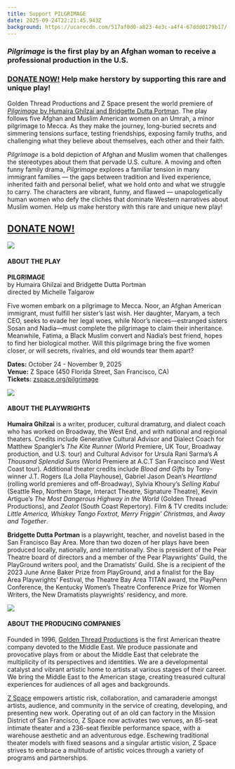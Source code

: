 ```yaml
---
title: Support PILGRIMAGE
date: 2025-09-24T22:21:45.943Z
background: https://ucarecdn.com/517af0d0-a823-4e3c-a4f4-67ddd0179b17/
---
```

### *Pilgrimage* is the first play by an Afghan woman to receive a professional production in the U.S.

### [DONATE NOW!](https://goldenthread.my.salesforce-sites.com/donate/?dfId=a0n3Z00000tn4RsQAI) Help make herstory by supporting this rare and unique play!

Golden Thread Productions and Z Space present the world premiere of [*Pilgrimage* by Humaira Ghilzai and Bridgette Dutta Portman](https://goldenthread.org/productions/pilgrimage/). The play follows five Afghan and Muslim American women on an Umrah, a minor pilgrimage to Mecca. As they make the journey, long-buried secrets and simmering tensions surface, testing friendships, exposing family truths, and challenging what they believe about themselves, each other and their faith.

*P﻿ilgrimage* is a bold depiction of Afghan and Muslim women that challenges the stereotypes about them that pervade U.S. culture. A moving and often funny family drama, *P﻿ilgrimage* explores a familiar tension in many immigrant families — the gaps between tradition and lived experience, inherited faith and personal belief, what we hold onto and what we struggle to carry. The characters are vibrant, funny, and flawed — unapologetically human women who defy the clichés that dominate Western narratives about Muslim women.
Help us make herstory with this rare and unique new play!

## **[D﻿ONATE NOW!](https://goldenthread.my.salesforce-sites.com/donate/?dfId=a0n3Z00000tn4RsQAI)**



![](https://ucarecdn.com/e896c7f6-d435-4d39-b7e4-00c185c5398b/)

#### **ABOUT THE PLAY**

**PILGRIMAGE**\
b﻿y Humaira Ghilzai and Bridgette Dutta Portman\
d﻿irected by Michelle Talgarow

Five women embark on a pilgrimage to Mecca. Noor, an Afghan American immigrant, must fulfill her sister’s last wish. Her daughter, Maryam, a tech CEO, seeks to evade her legal woes, while Noor’s nieces—estranged sisters Sosan and Nadia—must complete the pilgrimage to claim their inheritance. Meanwhile, Fatima, a Black Muslim convert and Nadia’s best friend, hopes to find her biological mother. Will this pilgrimage bring the five women closer, or will secrets, rivalries, and old wounds tear them apart?

**Dates:** October 24 - November 9, 2025\
**Venue:** Z Space (450 Florida Street, San Francisco, CA)\
**Tickets:** [zspace.org/pilgrimage](https://www.zspace.org/pilgrimage)

![](https://ucarecdn.com/01cc0a03-8890-4ea6-aa99-2351f9fb5e57/)

#### **ABOUT THE PLAYWRIGHTS**

**Humaira Ghilzai** is a writer, producer, cultural dramaturg, and dialect coach who has worked on Broadway, the West End, and with national and regional theaters. Credits include Generative Cultural Advisor and Dialect Coach for Matthew Spangler’s *The Kite Runner* (World Premiere, UK Tour, Broadway production, and U.S. tour) and Cultural Advisor for Ursula Rani Sarma’s *A Thousand Splendid Suns* (World Premiere at A.C.T San Francisco and West Coast tour). Additional theater credits include *Blood and Gifts* by Tony-winner J.T. Rogers (La Jolla Playhouse), Gabriel Jason Dean’s *Heartland* (rolling world premieres and off-Broadway), Sylvia Khoury’s *Selling Kabul* (Seattle Rep, Northern Stage, Interact Theatre, Signature Theatre), Kevin Artigue’s *The Most Dangerous Highway in the World* (Golden Thread Productions), and *Zealot* (South Coast Repertory). Film & TV credits include: *Little America, Whiskey Tango Foxtrot, Merry Friggin’ Christmas*, and *Away and Together*.

**Bridgette Dutta Portman** is a playwright, teacher, and novelist based in the San Francisco Bay Area. More than two dozen of her plays have been produced locally, nationally, and internationally. She is president of the Pear Theatre board of directors and a member of the Pear Playwrights’ Guild, the PlayGround writers pool, and the Dramatists’ Guild. She is a recipient of the 2023 June Anne Baker Prize from PlayGround, and a finalist for the Bay Area Playwrights’ Festival, the Theatre Bay Area TITAN award, the PlayPenn Conference, the Kentucky Women’s Theatre Conference Prize for Women Writers, the New Dramatists playwrights’ residency, and more.

![](https://ucarecdn.com/f0805942-d6ff-49a3-9841-25190cbd650e/)

#### **ABOUT THE PRODUCING COMPANIES**

Founded in 1996, [Golden Thread Productions](HTTPS://WWW.GOLDENTHREAD.ORG) is the first American theatre company devoted to the Middle East. We produce passionate and provocative plays from or about the Middle East that celebrate the multiplicity of its perspectives and identities. We are a developmental catalyst and vibrant artistic home to artists at various stages of their career. We bring the Middle East to the American stage, creating treasured cultural experiences for audiences of all ages and backgrounds.

[Z Space](HTTPS://WWW.ZSPACE.ORG) empowers artistic risk, collaboration, and camaraderie amongst artists, audience, and community in the service of creating, developing, and presenting new work. Operating out of an old can factory in the Mission District of San Francisco, Z Space now activates two venues, an 85-seat intimate theater and a 236-seat flexible performance space, with a warehouse aesthetic and an adventurous edge. Eschewing traditional theater models with fixed seasons and a singular artistic vision, Z Space strives to embrace a multitude of artistic voices through a variety of programs and partnerships.